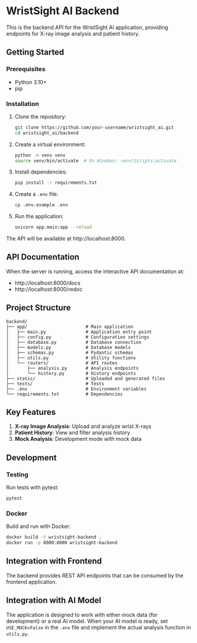 # WristSight AI Backend

This is the backend API for the WristSight AI application, providing endpoints for X-ray image analysis and patient history.

## Getting Started

### Prerequisites
- Python 3.10+
- pip

### Installation

1. Clone the repository:
   ```bash
   git clone https://github.com/your-username/wristsight_ai.git
   cd wristsight_ai/backend
   ```

2. Create a virtual environment:
   ```bash
   python -m venv venv
   source venv/bin/activate  # On Windows: venv\Scripts\activate
   ```

3. Install dependencies:
   ```bash
   pip install -r requirements.txt
   ```

4. Create a `.env` file:
   ```bash
   cp .env.example .env
   ```

5. Run the application:
   ```bash
   uvicorn app.main:app --reload
   ```

The API will be available at http://localhost:8000.

## API Documentation

When the server is running, access the interactive API documentation at:
- http://localhost:8000/docs
- http://localhost:8000/redoc

## Project Structure

```
backend/
├── app/                      # Main application
│   ├── main.py               # Application entry point
│   ├── config.py             # Configuration settings
│   ├── database.py           # Database connection
│   ├── models.py             # Database models
│   ├── schemas.py            # Pydantic schemas
│   ├── utils.py              # Utility functions
│   └── routers/              # API routes
│       ├── analysis.py       # Analysis endpoints
│       └── history.py        # History endpoints
├── static/                   # Uploaded and generated files
├── tests/                    # Tests
├── .env                      # Environment variables
└── requirements.txt          # Dependencies
```

## Key Features

1. **X-ray Image Analysis**: Upload and analyze wrist X-rays
2. **Patient History**: View and filter analysis history
3. **Mock Analysis**: Development mode with mock data

## Development

### Testing

Run tests with pytest:
```bash
pytest
```

### Docker

Build and run with Docker:
```bash
docker build -t wristsight-backend .
docker run -p 8000:8000 wristsight-backend
```

## Integration with Frontend

The backend provides REST API endpoints that can be consumed by the frontend application.

## Integration with AI Model

The application is designed to work with either mock data (for development) or a real AI model. When your AI model is ready, set `USE_MOCK=False` in the `.env` file and implement the actual analysis function in `utils.py`.
